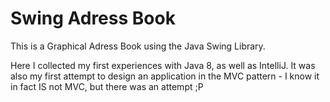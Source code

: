 # Swing Adress Book
This is a Graphical Adress Book using the Java Swing Library.

Here I collected my first experiences with Java 8, as well as IntelliJ. It was also my first attempt to design an application in the MVC pattern - I know it in fact IS not MVC, but there was an attempt ;P
